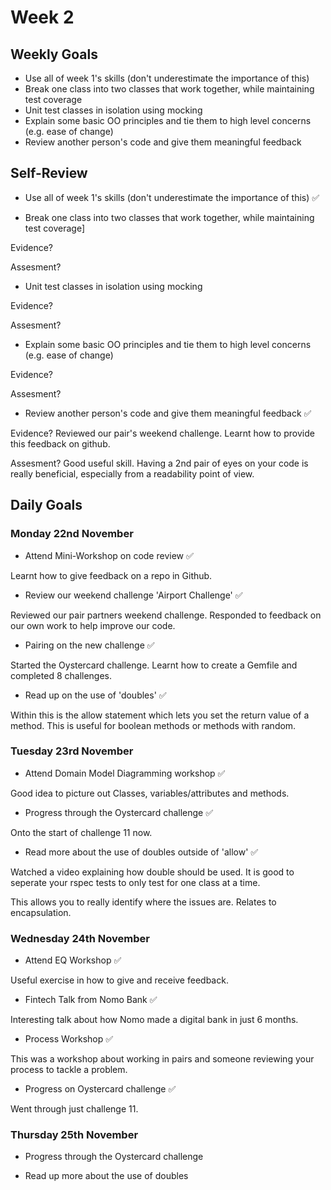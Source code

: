 # Week 2

## Weekly Goals 

- Use all of week 1's skills (don't underestimate the importance of this)
- Break one class into two classes that work together, while maintaining test coverage
- Unit test classes in isolation using mocking
- Explain some basic OO principles and tie them to high level concerns (e.g. ease of change)
- Review another person's code and give them meaningful feedback

## Self-Review

- Use all of week 1's skills (don't underestimate the importance of this) :white_check_mark:

- Break one class into two classes that work together, while maintaining test coverage]

Evidence?

Assesment?

- Unit test classes in isolation using mocking

Evidence?

Assesment?

- Explain some basic OO principles and tie them to high level concerns (e.g. ease of change)

Evidence?

Assesment?

- Review another person's code and give them meaningful feedback :white_check_mark:

Evidence? Reviewed our pair's weekend challenge. Learnt how to provide this feedback on github. 

Assesment? Good useful skill. Having a 2nd pair of eyes on your code is really beneficial, especially from a readability point of view.

## Daily Goals

### Monday 22nd November 

- Attend Mini-Workshop on code review :white_check_mark:

Learnt how to give feedback on a repo in Github.

- Review our weekend challenge 'Airport Challenge' :white_check_mark:

Reviewed our pair partners weekend challenge. Responded to feedback on our own work to help improve our code.

- Pairing on the new challenge :white_check_mark:

Started the Oystercard challenge. Learnt how to create a Gemfile and completed 8 challenges.

- Read up on the use of 'doubles' :white_check_mark:

Within this is the allow statement which lets you set the return value of a method. This is useful for boolean methods or methods with random.

### Tuesday 23rd November 

- Attend Domain Model Diagramming workshop :white_check_mark:

Good idea to picture out Classes, variables/attributes and methods. 

- Progress through the Oystercard challenge :white_check_mark:

Onto the start of challenge 11 now.

- Read more about the use of doubles outside of 'allow' :white_check_mark:

Watched a video explaining how double should be used. It is good to seperate your rspec tests to only test for one class at a time. 

This allows you to really identify where the issues are. Relates to encapsulation.

### Wednesday 24th November 

- Attend EQ Workshop :white_check_mark:

Useful exercise in how to give and receive feedback.

- Fintech Talk from Nomo Bank :white_check_mark:

Interesting talk about how Nomo made a digital bank in just 6 months.

- Process Workshop :white_check_mark:

This was a workshop about working in pairs and someone reviewing your process to tackle a problem.

- Progress on Oystercard challenge :white_check_mark:

Went through just challenge 11.

### Thursday 25th November 

- Progress through the Oystercard challenge

- Read up more about the use of doubles

